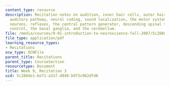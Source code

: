```yaml
---
content_type: resource
description: Recitation notes on audition, inner hair cells, outer hair cells, the
  auditory pathway, neural coding, sound localization, the motor system, lower motor
  neurons, reflexes, the central pattern generator, descending spinal tracts, cortical
  control, the basal ganglia, and the cerebellum.
file: /media/courses/9-01-introduction-to-neuroscience-fall-2007/5c288de1be71a31fd849b9f3c062dfd6_wk09_hand103107.pdf
file_type: application/pdf
learning_resource_types:
- Recitations
ocw_type: OCWFile
parent_title: Recitations
parent_type: CourseSection
resourcetype: Document
title: Week 9, Recitation 3
uid: 5c288de1-be71-a31f-d849-b9f3c062dfd6
---
```

